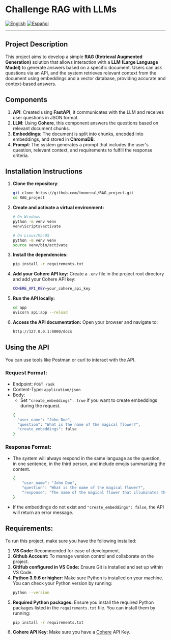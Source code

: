 # Challenge RAG with LLMs

[![English](https://img.shields.io/badge/lang-English-blue.svg)](#english) [![Español](https://img.shields.io/badge/lang-Español-red.svg)](#español)

---

## Project Description

This project aims to develop a simple **RAG (Retrieval Augmented Generation)** solution that allows interaction with a **LLM (Large Language Model)** to generate answers based on a specific document. Users can ask questions via an API, and the system retrieves relevant context from the document using embeddings and a vector database, providing accurate and context-based answers.

## Components
1. **API**: Created using **FastAPI**, it communicates with the LLM and receives user questions in JSON format.
2. **LLM**: Using **Cohere**, this component answers the questions based on relevant document chunks.
3. **Embeddings**: The document is split into chunks, encoded into embeddings, and stored in **ChromaDB**.
4. **Prompt**: The system generates a prompt that includes the user's question, relevant context, and requirements to fulfill the response criteria.

## Installation Instructions

1. **Clone the repository**:

   ```bash
   git clone https://github.com/tmonreal/RAG_project.git
   cd RAG_project

2. **Create and activate a virtual environment:**
   ```bash
   # On Windows
   python -m venv venv
   venv\Scripts\activate
   
   # On Linux/MacOS
   python -m venv venv
   source venv/bin/activate
   
4. **Install the dependencies:**
   ```bash
   pip install -r requirements.txt

6. **Add your Cohere API key:**
   Create a `.env` file in the project root directory and add your Cohere API key:
   ```bash
   COHERE_API_KEY=your_cohere_api_key
   
8. **Run the API locally:**
   ```bash
   cd app
   uvicorn api:app --reload

10. **Access the API documentation:**
    Open your browser and navigate to:
    ```bash
    http://127.0.0.1:8000/docs

## Using the API
You can use tools like Postman or curl to interact with the API.

### Request Format:
- Endpoint: `POST /ask`
- Content-Type: `application/json`
- Body:
  - Set `"create_embeddings": true` if you want to create embeddings during the request.
  ```bash
  {
    "user_name": "John Doe",
    "question": "What is the name of the magical flower?",
    "create_embeddings": false
  }

### **Response Format:**
- The system will always respond in the same language as the question, in one sentence, in the third person, and include emojis summarizing the content.
  ``` bash
  {
      "user_name": "John Doe",
      "question": "What is the name of the magical flower?",
      "response": "The name of the magical flower that illuminates the Amazonian jungle at night is 🌸 Luz de Luna 🌸."
  }
- If the embeddings do not exist and `"create_embeddings": false`, the API will return an error message.

## **Requirements:**
To run this project, make sure you have the following installed:

1. **VS Code:** Recommended for ease of development.
2. **Github Account:** To manage version control and collaborate on the project.
3. **GitHub configured in VS Code:** Ensure Git is installed and set up within VS Code.
4. **Python 3.9.6 or higher:** Make sure Python is installed on your machine. You can check your Python version by running:
   ```bash
   python --version
5. **Required Python packages:** Ensure you install the required Python packages listed in the `requirements.txt` file. You can install them by running:
   ```bash
   pip install -r requirements.txt
6. **Cohere API Key**: Make sure you have a [Cohere](https://cohere.com/) API Key.
